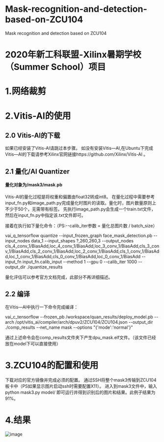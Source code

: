 # Mask-recognition-and-detection-based-on-ZCU104
Mask recognition and detection based on ZCU104


# 2020年新工科联盟-Xilinx暑期学校（Summer School）项目

# 1.网络裁剪
  
# 2.Vitis-AI的使用
## 2.0 Vitis-AI的下载
  如果已经安装了Vitis-AI请跳过本步骤。
  如没有安装Vitis—AI,在Ubuntu下完成Vitis—AI的下载请参考Xilinx官网链接https://github.com/Xilinx/Vitis-AI 。  
## 2.1 量化/AI Quantizer
  #### 量化对象为/mask3/mask.pb
  Vitis-AI的量化过程是将权重和偏置由float32转成int8。
  在量化过程中需要参考input_fn.py和image_path.py完成量化时图片的读取。量化时，图片数量原则上不少于50个，无需带有标签。
  先执行image_path.py会生成一个train.txt文件，然后在input_fn.py中指定该.txt文件即可。
  
  接着在执行如下量化命令：（PS:--calib_iter参数 = 量化总图片数 / batch_size）
  
  vai_q_tensorflow quantize --input_frozen_graph face_mask_detection.pb --input_nodes data_1 --input_shapes ?,260,260,3 --output_nodes cls_4_conv_1/BiasAdd,loc_4_conv_1/BiasAdd,loc_3_conv_1/BiasAdd,cls_3_conv_1/BiasAdd,cls_2_conv_1/BiasAdd,loc_2_conv_1/BiasAdd,cls_1_conv_1/BiasAdd,loc_1_conv_1/BiasAdd,cls_0_conv_1/BiasAdd,loc_0_conv_1/BiasAdd  --input_fn input_fn.calib_input --method 1 --gpu 0 --calib_iter 1000 --output_dir ./quantize_results 

  量化评估可以参考官方文档完成，此部分不再详细描述。
## 2.2 编译
  在Vitis—AI中执行一下命令完成编译：
  
vai_c_tensorflow  --frozen_pb /workspace/quan_results/deploy_model.pb  --arch /opt/vitis_ai/compiler/arch/dpuv2/ZCU104/ZCU104.json  --output_dir ./comp_results  --net_name mask --options "{'mode':'normal'}"
 
 通过上述命令会在comp_results文件夹下产生dpu_mask.elf文件。（该文件已经放在model下可以直接使用）

# 3.ZCU104的配置和使用
 下载对应的官方镜像并完成必须的配置。
  通过SSH将整个mask3传输到ZCU104板卡中（PS如果显示图片启动ssh时需要配置X11）。
  进入到mask3文件中，输入 python mask3.py model/ 即可运行并得到识别后的图片和结果。此例子结果为91%。
# 4.结果
  ![image](https://github.com/CCXDB/Mask-recognition-and-detection-based-on-ZCU104/tree/master/result/result.png)
